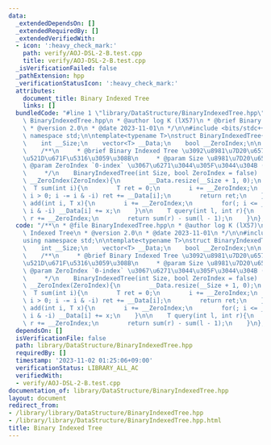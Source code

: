 ```yaml
---
data:
  _extendedDependsOn: []
  _extendedRequiredBy: []
  _extendedVerifiedWith:
  - icon: ':heavy_check_mark:'
    path: verify/AOJ-DSL-2-B.test.cpp
    title: verify/AOJ-DSL-2-B.test.cpp
  _isVerificationFailed: false
  _pathExtension: hpp
  _verificationStatusIcon: ':heavy_check_mark:'
  attributes:
    document_title: Binary Indexed Tree
    links: []
  bundledCode: "#line 1 \"library/DataStructure/BinaryIndexedTree.hpp\"\n/**\n * @file\
    \ BinaryIndexedTree.hpp\n * @author log K (lX57)\n * @brief Binary Indexed Tree\n\
    \ * @version 2.0\n * @date 2023-11-01\n */\n\n#include <bits/stdc++.h>\nusing\
    \ namespace std;\n\ntemplate<typename T>\nstruct BinaryIndexedTree{\n    private:\n\
    \    int __Size;\n    vector<T> __Data;\n    bool __ZeroIndex;\n\n    public:\n\
    \    /**\n     * @brief Binary Indexed Tree \u3092\u8981\u7D20\u6570 `Size` \u3067\
    \u521D\u671F\u5316\u3059\u308B\n     * @param Size \u8981\u7D20\u6570\n     *\
    \ @param ZeroIndex `0-index` \u3067\u6271\u3044\u305F\u3044\u304B (default = `false`)\n\
    \     */\n    BinaryIndexedTree(int Size, bool ZeroIndex = false) : __Size(Size),\
    \ __ZeroIndex(ZeroIndex){\n        __Data.resize(__Size + 1, 0);\n    }\n\n  \
    \  T sum(int i){\n        T ret = 0;\n        i += __ZeroIndex;\n        for(;\
    \ i > 0; i -= i & -i) ret += __Data[i];\n        return ret;\n    }\n\n    void\
    \ add(int i, T x){\n        i += __ZeroIndex;\n        for(; i <= __Size; i +=\
    \ i & -i) __Data[i] += x;\n    }\n\n    T query(int l, int r){\n        l += __ZeroIndex,\
    \ r += __ZeroIndex;\n        return sum(r) - sum(l - 1);\n    }\n};\n"
  code: "/**\n * @file BinaryIndexedTree.hpp\n * @author log K (lX57)\n * @brief Binary\
    \ Indexed Tree\n * @version 2.0\n * @date 2023-11-01\n */\n\n#include <bits/stdc++.h>\n\
    using namespace std;\n\ntemplate<typename T>\nstruct BinaryIndexedTree{\n    private:\n\
    \    int __Size;\n    vector<T> __Data;\n    bool __ZeroIndex;\n\n    public:\n\
    \    /**\n     * @brief Binary Indexed Tree \u3092\u8981\u7D20\u6570 `Size` \u3067\
    \u521D\u671F\u5316\u3059\u308B\n     * @param Size \u8981\u7D20\u6570\n     *\
    \ @param ZeroIndex `0-index` \u3067\u6271\u3044\u305F\u3044\u304B (default = `false`)\n\
    \     */\n    BinaryIndexedTree(int Size, bool ZeroIndex = false) : __Size(Size),\
    \ __ZeroIndex(ZeroIndex){\n        __Data.resize(__Size + 1, 0);\n    }\n\n  \
    \  T sum(int i){\n        T ret = 0;\n        i += __ZeroIndex;\n        for(;\
    \ i > 0; i -= i & -i) ret += __Data[i];\n        return ret;\n    }\n\n    void\
    \ add(int i, T x){\n        i += __ZeroIndex;\n        for(; i <= __Size; i +=\
    \ i & -i) __Data[i] += x;\n    }\n\n    T query(int l, int r){\n        l += __ZeroIndex,\
    \ r += __ZeroIndex;\n        return sum(r) - sum(l - 1);\n    }\n};"
  dependsOn: []
  isVerificationFile: false
  path: library/DataStructure/BinaryIndexedTree.hpp
  requiredBy: []
  timestamp: '2023-11-02 01:25:06+09:00'
  verificationStatus: LIBRARY_ALL_AC
  verifiedWith:
  - verify/AOJ-DSL-2-B.test.cpp
documentation_of: library/DataStructure/BinaryIndexedTree.hpp
layout: document
redirect_from:
- /library/library/DataStructure/BinaryIndexedTree.hpp
- /library/library/DataStructure/BinaryIndexedTree.hpp.html
title: Binary Indexed Tree
---
```

